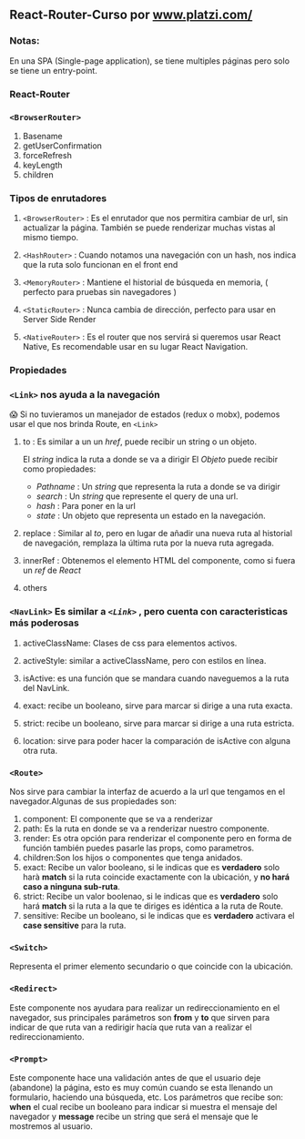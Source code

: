 ## React-Router-Curso  por www.platzi.com/‎

### Notas:

En una SPA (Single-page application), se tiene multiples páginas pero solo se tiene un entry-point.

### React-Router

### ```<BrowserRouter>```
1. Basename
2. getUserConfirmation
3. forceRefresh
4. keyLength
5. children

### Tipos de enrutadores 

1. ```<BrowserRouter>``` : Es el enrutador que nos permitira cambiar de url,
sin actualizar la página. También se puede renderizar muchas vistas al mismo tiempo.

2. ```<HashRouter>``` : Cuando notamos una navegación con un hash, nos indica que la ruta solo funcionan en el front end

3. ```<MemoryRouter>``` : Mantiene el historial de búsqueda en memoria, ( perfecto para pruebas sin navegadores )

4. ```<StaticRouter>``` : Nunca cambia de dirección, perfecto para usar en Server Side Render

5. ```<NativeRouter>``` : Es el router que nos servirá si queremos usar React Native, Es recomendable usar en su lugar React Navigation.

### Propiedades

### ```<Link>``` nos ayuda a la navegación

😱 Si no tuvieramos un manejador de estados (redux o mobx), podemos usar el que nos brinda Route, en        ```<Link>```

1. to : Es similar a un un _href_, puede recibir un string o un objeto.

      El _string_ indica la  ruta a donde se va a dirigir
      El _Objeto_ puede recibir como propiedades:
      * _Pathname_ : Un _string_ que representa la ruta a donde se va dirigir
      * _search_ : Un _string_ que represente el query de una url.
      * _hash_ : Para poner en la url
      * _state_ : Un objeto que representa un estado en la navegación.

2. replace : Similar al _to_, pero en lugar de añadir una nueva ruta al historial de navegación, remplaza la última ruta por la nueva ruta agregada.

3. innerRef : Obtenemos el elemento HTML del componente, como si fuera un _ref_ de _React_

4. others

### ```<NavLink>``` Es similar a  _```<Link>```_ , pero cuenta con caracteristicas más poderosas


1. activeClassName: Clases de css para elementos activos.

2. activeStyle: similar a activeClassName, pero con estilos en línea.

3. isActive: es una función que se mandara cuando naveguemos a la ruta del NavLink.

4. exact: recibe un booleano, sirve para marcar si dirige a una ruta exacta.

5. strict: recibe un booleano, sirve para marcar si dirige a una ruta estricta.

6. location: sirve para poder hacer la comparación de isActive con alguna otra ruta.

### ```<Route>``` 
Nos sirve para cambiar la interfaz de acuerdo a la url que tengamos en el navegador.Algunas de sus propiedades son: 

1. component: El componente que se va a renderizar
2. path: Es la ruta en donde se va a renderizar nuestro componente.
3. render: Es otra opción para renderizar el componente pero en forma de función también puedes pasarle las props, como parametros.
4. children:Son los hijos o componentes que tenga anidados.
5. exact: Recibe un valor booleano, si le indicas que es **verdadero** solo harà **match** si la ruta coincide exactamente con la ubicación, y **no hará caso a ninguna sub-ruta**.
6. strict: Recibe un valor boolenao,  si le indicas que es **verdadero** solo hará **match** si la ruta a la que te diriges es idéntica a la ruta de Route.
7. sensitive: Recibe un booleano, si le indicas que es **verdadero** activara el **case sensitive** para la ruta.

### ```<Switch>```  
Representa el primer elemento secundario <Route> o <Redirect> que coincide con la ubicación.

### ```<Redirect>``` 
Este componente nos ayudara para realizar un redireccionamiento en el navegador, sus principales parámetros son **from** y **to** que sirven para indicar de que ruta van a redirigir hacía que ruta van a realizar el redireccionamiento.

### ```<Prompt>``` 
Este componente hace una validación antes de que el usuario deje (abandone) la página, esto es muy común cuando se esta llenando un formulario, haciendo una búsqueda, etc.
Los parámetros que recibe son: **when** el cual recibe un booleano para indicar si muestra el mensaje del navegador y **message** recibe un string que será el mensaje que le mostremos al usuario.
